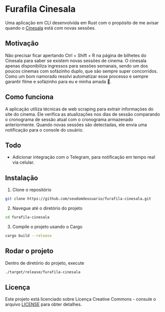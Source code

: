 # Furafila Cinesala
Uma aplicação em CLI desenvolvida em Rust com o propósito de me avisar quando o [Cinesala](https://www.veloxtickets.com/Portal/Local/Cinema/Sao-Paulo/CINESALA/CSL/) está com novas sessões.

## Motivação

Não precisar ficar apertando Ctrl + Shift + R na página de bilhetes do Cinesala para saber se existem novas sessões de cinema.
O cinesala apenas disponibiliza ingressos para sessões semanais, sendo um dos poucos cinemas com sofázinho duplo, que são sempre super concorridos. Como um bom namorado resolvi automatizar esse processo e sempre garantir filme e sofázinho para eu e minha amada 🥰.

## Como funciona 

A aplicação utiliza técnicas de web scraping para extrair informaçòes do site do cinema. Ele verifica as atualizações nos dias de sessão comparando o cronograma de sessão atual com o cronograma armazenado anteriormente.
Quando novas sessões são detectadas, ele envia uma notificação para o console do usuário.

## Todo

- Adicionar integração com o Telegram, para notificação em tempo real via celular.

## Instalação 

1. Clone o repositório
```bash
git clone https://github.com/seudomdeusuario/furafila-cinesala.git
```

2. Navegue até o diretório do projeto
```bash
cd furafila-cinesala
```

3. Compile o projeto usando o Cargo
```bash
cargo build --release
```

## Rodar o projeto

Dentro de diretório do projeto, execute
```bash
./target/release/furafila-cinesala
```

## Licença

Este projeto está licenciado sobre Licença Creative Commons - consule o arquivo [LICENSE](https://github.com/guilchaves/furafila-cinesala/blob/main/LICENSE) para obter detalhes.





